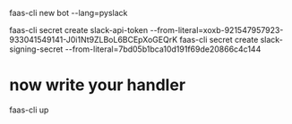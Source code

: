 
faas-cli new bot --lang=pyslack

faas-cli secret create slack-api-token --from-literal=xoxb-921547957923-933041549141-J0i1Nt9ZLBoL6BCEpXoGEQrK
faas-cli secret create slack-signing-secret --from-literal=7bd05b1bca10d191f69de20866c4c144

# now write your handler
faas-cli up
